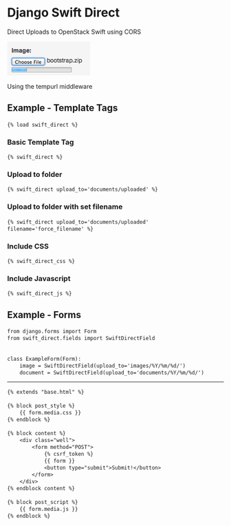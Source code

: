 Django Swift Direct
===================

Direct Uploads to OpenStack Swift using CORS

![Screenshot](/screenshot.png)

Using the tempurl middleware

Example - Template Tags
-----------------------

    {% load swift_direct %}

### Basic Template Tag

    {% swift_direct %}

### Upload to folder

    {% swift_direct upload_to='documents/uploaded' %}

### Upload to folder with set filename

    {% swift_direct upload_to='documents/uploaded' filename='force_filename' %}

### Include CSS

    {% swift_direct_css %}

### Include Javascript

    {% swift_direct_js %}

Example - Forms
-----------------------

    from django.forms import Form
    from swift_direct.fields import SwiftDirectField


    class ExampleForm(Form):
        image = SwiftDirectField(upload_to='images/%Y/%m/%d/')
        document = SwiftDirectField(upload_to='documents/%Y/%m/%d/')

* * *

    {% extends "base.html" %}

    {% block post_style %}
        {{ form.media.css }}
    {% endblock %}

    {% block content %}
        <div class="well">
            <form method="POST">
                {% csrf_token %}
                {{ form }}
                <button type="submit">Submit!</button>
            </form>
        </div>
    {% endblock content %}

    {% block post_script %}
        {{ form.media.js }}
    {% endblock %}

